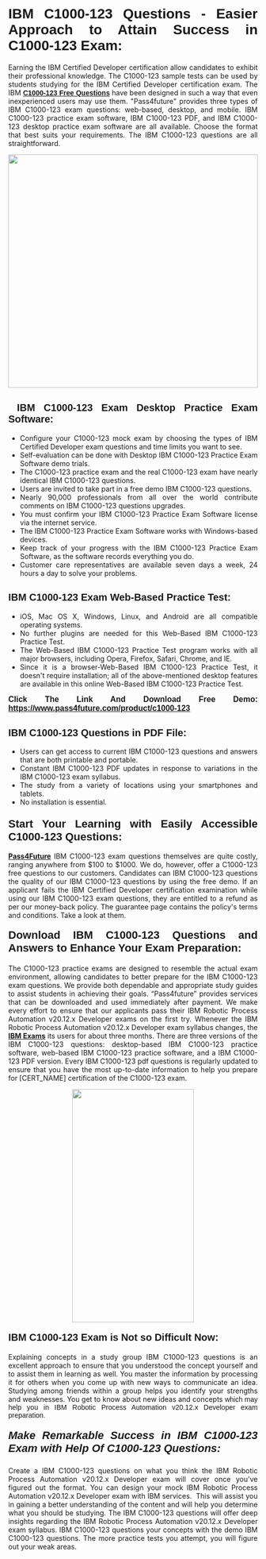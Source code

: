 <h1 style="text-align: justify;"><span style="font-family:Tahoma,Geneva,sans-serif;"><strong>IBM C1000-123 Questions - Easier Approach to Attain Success in C1000-123 Exam:</strong></span></h1>

<p style="text-align: justify;">Earning the IBM Certified Developer certification allow candidates to exhibit their professional knowledge. The C1000-123 sample tests can be used by students studying for the IBM Certified Developer certification exam. The IBM <a href="https://www.pass4future.com/questions/ibm/c1000-123"><span style="font-family:Tahoma,Geneva,sans-serif;"><strong>C1000-123 Free Questions</strong></span></a> have been designed in such a way that even inexperienced users may use them. "Pass4future" provides three types of IBM C1000-123 exam questions: web-based, desktop, and mobile. IBM C1000-123 practice exam software, IBM C1000-123 PDF, and IBM C1000-123 desktop practice exam software are all available. Choose the format that best suits your requirements. The IBM C1000-123 questions are all straightforward.</p>

<p style="text-align: justify;"><a href="https://www.pass4future.com/product/c1000-123"><img alt="" src="https://lh3.googleusercontent.com/pw/AM-JKLU5_aushiRQbaoUdVonD_1om6esFnUm_j21jdeI1V3aesz_ETcO2Y8QVj0ZamD1vJ__MzXKNoh3XzzrDTXgudBuMwEatvdphNwcixeZDIncATvFdVanIchOfqVuIJHbWkG03KYMH2pwXnb7WaAnvI3g=w1366-h490-no?authuser=0" style="width: 100%; height: 470px;" /></a></p>

<h2 style="text-align: justify;"><strong><span style="font-family:Tahoma,Geneva,sans-serif;"><span style="font-size:20px;"> IBM C1000-123 Exam Desktop Practice Exam Software:</span></span></strong></h2>

<ul>
	<li style="text-align: justify;">Configure your C1000-123 mock exam by choosing the types of IBM Certified Developer exam questions and time limits you want to see.</li>
	<li style="text-align: justify;">Self-evaluation can be done with Desktop IBM C1000-123 Practice Exam Software demo trials.</li>
	<li style="text-align: justify;">The C1000-123 practice exam and the real C1000-123 exam have nearly identical IBM C1000-123 questions.</li>
	<li style="text-align: justify;">Users are invited to take part in a free demo IBM C1000-123 questions.</li>
	<li style="text-align: justify;">Nearly 90,000 professionals from all over the world contribute comments on IBM C1000-123 questions upgrades.</li>
	<li style="text-align: justify;">You must confirm your IBM C1000-123 Practice Exam Software license via the internet service.</li>
	<li style="text-align: justify;">The IBM C1000-123 Practice Exam Software works with Windows-based devices.</li>
	<li style="text-align: justify;">Keep track of your progress with the IBM C1000-123 Practice Exam Software, as the software records everything you do.</li>
	<li style="text-align: justify;">Customer care representatives are available seven days a week, 24 hours a day to solve your problems.</li>
</ul>

<h2 style="text-align: justify;"><span style="font-family:Tahoma,Geneva,sans-serif;"><strong><span style="font-size:20px;">IBM C1000-123 Exam Web-Based Practice Test:</span></strong></span></h2>

<ul>
	<li style="text-align: justify;">iOS, Mac OS X, Windows, Linux, and Android are all compatible operating systems.</li>
	<li style="text-align: justify;">No further plugins are needed for this Web-Based IBM C1000-123 Practice Test.</li>
	<li style="text-align: justify;">The Web-Based IBM C1000-123 Practice Test program works with all major browsers, including Opera, Firefox, Safari, Chrome, and IE.</li>
	<li style="text-align: justify;">Since it is a browser-Web-Based IBM C1000-123 Practice Test, it doesn't require installation; all of the above-mentioned desktop features are available in this online Web-Based IBM C1000-123 Practice Test.</li>
</ul>

<p style="text-align: justify;"><span style="font-family:Tahoma,Geneva,sans-serif;"><span style="font-size:16px;"><strong>Click The Link And Download Free Demo:</strong></span></span> <a href="https://www.pass4future.com/product/c1000-123"><span style="font-family:Tahoma,Geneva,sans-serif;"><span style="font-size:16px;"><strong>https://www.pass4future.com/product/c1000-123</strong></span></span></a></p>

<h2 style="text-align: justify;"><strong><span style="font-family:Tahoma,Geneva,sans-serif;"><span style="font-size:20px;">IBM C1000-123 Questions in PDF File:</span></span></strong></h2>

<ul>
	<li style="text-align: justify;">Users can get access to current IBM C1000-123 questions and answers that are both printable and portable.</li>
	<li style="text-align: justify;">Constant IBM C1000-123 PDF updates in response to variations in the IBM C1000-123 exam syllabus.</li>
	<li style="text-align: justify;">The study from a variety of locations using your smartphones and tablets.</li>
	<li style="text-align: justify;">No installation is essential.</li>
</ul>

<h3 style="text-align: justify;"><span style="font-family:Tahoma,Geneva,sans-serif;"><strong><span style="font-size:22px;">Start Your Learning with Easily Accessible C1000-123 Questions:</span></strong></span></h3>

<p style="text-align: justify;"><strong><a href="https://www.pass4future.com/">Pass4Future</a></strong> IBM C1000-123 exam questions themselves are quite costly, ranging anywhere from $100 to $1000. We do, however, offer a C1000-123 free questions to our customers. Candidates can IBM C1000-123 questions the quality of our IBM C1000-123 questions by using the free demo. If an applicant fails the IBM Certified Developer certification examination while using our IBM C1000-123 exam questions, they are entitled to a refund as per our money-back policy. The guarantee page contains the policy's terms and conditions. Take a look at them.</p>

<h4 style="text-align: justify;"><strong><span style="font-family:Tahoma,Geneva,sans-serif;"><span style="font-size:22px;">Download IBM C1000-123 Questions and Answers to Enhance Your Exam Preparation:</span></span></strong></h4>

<p style="text-align: justify;">The C1000-123 practice exams are designed to resemble the actual exam environment, allowing candidates to better prepare for the IBM C1000-123 exam questions. We provide both dependable and appropriate study guides to assist students in achieving their goals. “Pass4future” provides services that can be downloaded and used immediately after payment. We make every effort to ensure that our applicants pass their IBM Robotic Process Automation v20.12.x Developer exams on the first try. Whenever the IBM Robotic Process Automation v20.12.x Developer exam syllabus changes, the <strong><a href="https://www.pass4future.com/ibm">IBM Exams</a></strong> its users for about three months. There are three versions of the IBM C1000-123 questions: desktop-based IBM C1000-123 practice software, web-based IBM C1000-123 practice software, and a IBM C1000-123 PDF version. Every IBM C1000-123 pdf questions is regularly updated to ensure that you have the most up-to-date information to help you prepare for [CERT_NAME] certification of the C1000-123 exam.</p>

<p style="text-align: center;"><a href="https://www.pass4future.com/product/c1000-123"><img alt="" src="https://lh3.googleusercontent.com/pw/AM-JKLV3yUm3jiqqIo1xIsj1VJ_UeysYexQY-pRYO0rIFl3vg11QZioN-gzffpw2AfKqFynWuvoXOreWrWS0swpr4xmOSWfwII2jvatteuqrfxiWGFBSHPiZUCoi33jqeymK5dmu-0enyX6tayRCAMHw05jv=s617-no?authuser=0" style="width: 70%; height: 470px;" /></a></p>

<h4 style="text-align: justify;"><strong><span style="font-family:Tahoma,Geneva,sans-serif;"><span style="font-size:20px;">IBM C1000-123 Exam is Not so Difficult Now:</span></span></strong></h4>

<p style="text-align: justify;">Explaining concepts in a study group IBM C1000-123 questions is an excellent approach to ensure that you understood the concept yourself and to assist them in learning as well. You master the information by processing it for others when you come up with new ways to communicate an idea. Studying among friends within a group helps you identify your strengths and weaknesses. You get to know about new ideas and concepts <span style="font-family:Tahoma,Geneva,sans-serif;">which may help you in IBM Robotic Process Automation v20.12.x Developer exam preparation.</span></p>

<h5 style="text-align: justify;"><span style="font-family:Tahoma,Geneva,sans-serif;"><span style="font-size:22px;"><strong>Make Remarkable Success in IBM C1000-123 Exam with Help Of C1000-123 Questions:</strong></span></span></h5>

<p style="text-align: justify;">Create a IBM C1000-123 questions on what you think the IBM Robotic Process Automation v20.12.x Developer exam will cover once you've figured out the format. You can design your mock IBM Robotic Process Automation v20.12.x Developer exam with IBM services.  This will assist you in gaining a better understanding of the content and will help you determine what you should be studying. The IBM C1000-123 questions will offer deep insights regarding the IBM Robotic Process Automation v20.12.x Developer exam syllabus. IBM C1000-123 questions your concepts with the demo IBM C1000-123 questions. The more practice tests you attempt, you will figure out your weak areas.</p>

